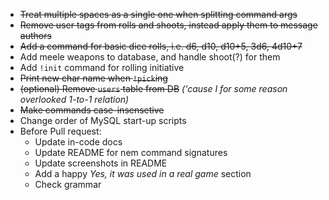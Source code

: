 + ~~Treat multiple spaces as a single one when splitting command args~~
+ ~~Remove user tags from rolls and shoots, instead apply them to message authors~~
+ ~~Add a command for basic dice rolls, i.e. d6, d10, d10+5, 3d6, 4d10+7~~
+ Add meele weapons to database, and handle shoot(?) for them
+ Add `!init` command for rolling initiative
+ ~~Print new char name when `!pick`ing~~
+ ~~(optional) Remove `users` table from DB~~ _('cause I for some reason overlooked 1-to-1 relation)_
+ ~~Make commands case-insensetive~~
+ Change order of MySQL start-up scripts
+ Before Pull request:
  * Update in-code docs
  * Update README for nem command signatures
  * Update screenshots in README
  * Add a happy _Yes, it was used in a real game_ section
  * Check grammar
